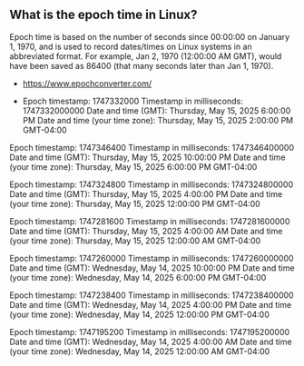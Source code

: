## What is the epoch time in Linux?

Epoch time is based on the number of seconds since 00:00:00 on January 1, 1970, and is used to record dates/times on Linux systems in an abbreviated format. For example, Jan 2, 1970 (12:00:00 AM GMT), would have been saved as 86400 (that many seconds later than Jan 1, 1970).  

 * https://www.epochconverter.com/  

 * Epoch timestamp: 1747332000
Timestamp in milliseconds: 1747332000000
Date and time (GMT): Thursday, May 15, 2025 6:00:00 PM
Date and time (your time zone): Thursday, May 15, 2025 2:00:00 PM GMT-04:00

Epoch timestamp: 1747346400
Timestamp in milliseconds: 1747346400000
Date and time (GMT): Thursday, May 15, 2025 10:00:00 PM
Date and time (your time zone): Thursday, May 15, 2025 6:00:00 PM GMT-04:00

Epoch timestamp: 1747324800
Timestamp in milliseconds: 1747324800000
Date and time (GMT): Thursday, May 15, 2025 4:00:00 PM
Date and time (your time zone): Thursday, May 15, 2025 12:00:00 PM GMT-04:00

Epoch timestamp: 1747281600
Timestamp in milliseconds: 1747281600000
Date and time (GMT): Thursday, May 15, 2025 4:00:00 AM
Date and time (your time zone): Thursday, May 15, 2025 12:00:00 AM GMT-04:00

Epoch timestamp: 1747260000
Timestamp in milliseconds: 1747260000000
Date and time (GMT): Wednesday, May 14, 2025 10:00:00 PM
Date and time (your time zone): Wednesday, May 14, 2025 6:00:00 PM GMT-04:00

Epoch timestamp: 1747238400
Timestamp in milliseconds: 1747238400000
Date and time (GMT): Wednesday, May 14, 2025 4:00:00 PM
Date and time (your time zone): Wednesday, May 14, 2025 12:00:00 PM GMT-04:00

Epoch timestamp: 1747195200
Timestamp in milliseconds: 1747195200000
Date and time (GMT): Wednesday, May 14, 2025 4:00:00 AM
Date and time (your time zone): Wednesday, May 14, 2025 12:00:00 AM GMT-04:00